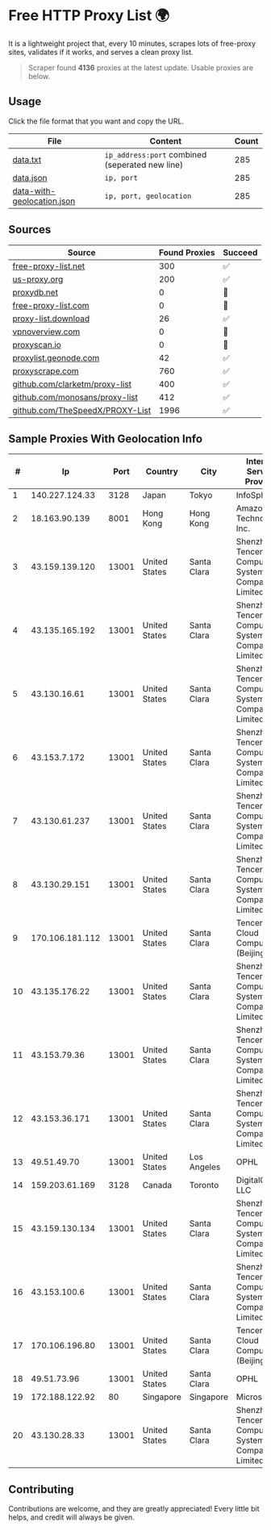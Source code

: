 
# Free HTTP Proxy List 🌍

It is a lightweight project that, every 10 minutes, scrapes lots of free-proxy sites, validates if it works, and serves a clean proxy list.


> Scraper found **4136** proxies at the latest update. Usable proxies are below.

## Usage

Click the file format that you want and copy the URL.


|File|Content|Count|
|----|-------|-----|
|[data.txt](https://raw.githubusercontent.com/themiralay/Proxy-List-World/master/data.txt)|`ip_address:port` combined (seperated new line)|285|
|[data.json](https://raw.githubusercontent.com/themiralay/Proxy-List-World/master/data.json)|`ip, port`|285|
|[data-with-geolocation.json](https://raw.githubusercontent.com/themiralay/Proxy-List-World/master/data-with-geolocation.json)|`ip, port, geolocation`|285|

## Sources

|Source|Found Proxies|Succeed|
|------|-------------|-------|
|[free-proxy-list.net](https://free-proxy-list.net)|300|✅|
|[us-proxy.org](https://www.us-proxy.org)|200|✅|
|[proxydb.net](http://proxydb.net)|0|🚫|
|[free-proxy-list.com](https://free-proxy-list.com/?page=&port=&type%5B%5D=http&type%5B%5D=https&up_time=0&search=Search)|0|🚫|
|[proxy-list.download](https://www.proxy-list.download/HTTP)|26|✅|
|[vpnoverview.com](https://vpnoverview.com/privacy/anonymous-browsing/free-proxy-servers)|0|🚫|
|[proxyscan.io](https://www.proxyscan.io)|0|🚫|
|[proxylist.geonode.com](https://proxylist.geonode.com/api/proxy-list?limit=300&page=1&sort_by=lastChecked&sort_type=desc&protocols=http,https)|42|✅|
|[proxyscrape.com](https://api.proxyscrape.com/v2/?request=displayproxies&protocol=http&timeout=10000&country=all&ssl=all&anonymity=all)|760|✅|
|[github.com/clarketm/proxy-list](https://raw.githubusercontent.com/clarketm/proxy-list/master/proxy-list-raw.txt)|400|✅|
|[github.com/monosans/proxy-list](https://raw.githubusercontent.com/monosans/proxy-list/main/proxies/http.txt)|412|✅|
|[github.com/TheSpeedX/PROXY-List](https://raw.githubusercontent.com/TheSpeedX/PROXY-List/master/http.txt)|1996|✅|


## Sample Proxies With Geolocation Info

|#|Ip|Port|Country|City|Internet Service Provider|
|-|--|----|-------|----|-------------------------|
|1|140.227.124.33|3128|Japan|Tokyo|InfoSphere|
|2|18.163.90.139|8001|Hong Kong|Hong Kong|Amazon Technologies Inc.|
|3|43.159.139.120|13001|United States|Santa Clara|Shenzhen Tencent Computer Systems Company Limited|
|4|43.135.165.192|13001|United States|Santa Clara|Shenzhen Tencent Computer Systems Company Limited|
|5|43.130.16.61|13001|United States|Santa Clara|Shenzhen Tencent Computer Systems Company Limited|
|6|43.153.7.172|13001|United States|Santa Clara|Shenzhen Tencent Computer Systems Company Limited|
|7|43.130.61.237|13001|United States|Santa Clara|Shenzhen Tencent Computer Systems Company Limited|
|8|43.130.29.151|13001|United States|Santa Clara|Shenzhen Tencent Computer Systems Company Limited|
|9|170.106.181.112|13001|United States|Santa Clara|Tencent Cloud Computing (Beijing) Co|
|10|43.135.176.22|13001|United States|Santa Clara|Shenzhen Tencent Computer Systems Company Limited|
|11|43.153.79.36|13001|United States|Santa Clara|Shenzhen Tencent Computer Systems Company Limited|
|12|43.153.36.171|13001|United States|Santa Clara|Shenzhen Tencent Computer Systems Company Limited|
|13|49.51.49.70|13001|United States|Los Angeles|OPHL|
|14|159.203.61.169|3128|Canada|Toronto|DigitalOcean, LLC|
|15|43.159.130.134|13001|United States|Santa Clara|Shenzhen Tencent Computer Systems Company Limited|
|16|43.153.100.6|13001|United States|Santa Clara|Shenzhen Tencent Computer Systems Company Limited|
|17|170.106.196.80|13001|United States|Santa Clara|Tencent Cloud Computing (Beijing) Co|
|18|49.51.73.96|13001|United States|Santa Clara|OPHL|
|19|172.188.122.92|80|Singapore|Singapore|Microsoft|
|20|43.130.28.33|13001|United States|Santa Clara|Shenzhen Tencent Computer Systems Company Limited|



## Contributing

Contributions are welcome, and they are greatly appreciated! Every
little bit helps, and credit will always be given.

